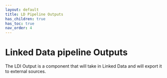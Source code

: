 ```yaml
---
layout: default
title: LD Pipeline Outputs
has_children: true
has_toc: true
nav_order: 4
---
```


# Linked Data pipeline Outputs

The LDI Output is a component that will take in Linked Data and will export it to external sources.
